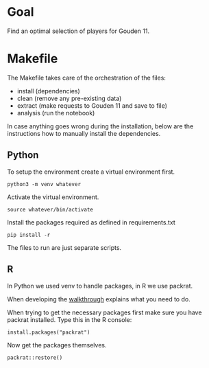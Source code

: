 # Goal

Find an optimal selection of players for Gouden 11.

# Makefile

The Makefile takes care of the orchestration of the files:

- install (dependencies)
- clean (remove any pre-existing data)
- extract (make requests to Gouden 11 and save to file)
- analysis (run the notebook)

In case anything goes wrong during the installation, below are the instructions how to manually install the dependencies.

## Python

To setup the environment create a virtual environment first.

`python3 -m venv whatever`

Activate the virtual environment.

`source whatever/bin/activate`

Install the packages required as defined in requirements.txt

`pip install -r`

The files to run are just separate scripts.

## R

In Python we used venv to handle packages, in R we use packrat.

When developing the [walkthrough](https://rstudio.github.io/packrat/walkthrough.html) explains what you need to do.

When trying to get the necessary packages first make sure you have packrat installed. Type this in the R console:

`install.packages("packrat")`

Now get the packages themselves.

`packrat::restore()`
